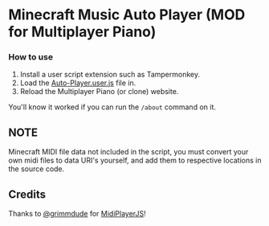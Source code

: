 # Minecraft Music Auto Player (MOD for Multiplayer Piano)

### How to use
1. Install a user script extension such as Tampermonkey.
2. Load the [Auto-Player.user.js](https://raw.githubusercontent.com/TheAlienDrew/Custom-JS/main/!-User-Scripts/Multiplayer%20Piano/MIDI-Player/Minecraft-Music/Auto-Player.user.js) file in.
3. Reload the Multiplayer Piano (or clone) website.

You'll know it worked if you can run the `/about` command on it.

## NOTE

Minecraft MIDI file data not included in the script, you must convert your own midi files to data URI's yourself, and add them to respective locations in the source code.

## Credits

Thanks to [@grimmdude](https://github.com/grimmdude) for [MidiPlayerJS](https://github.com/grimmdude/MidiPlayerJS)!
